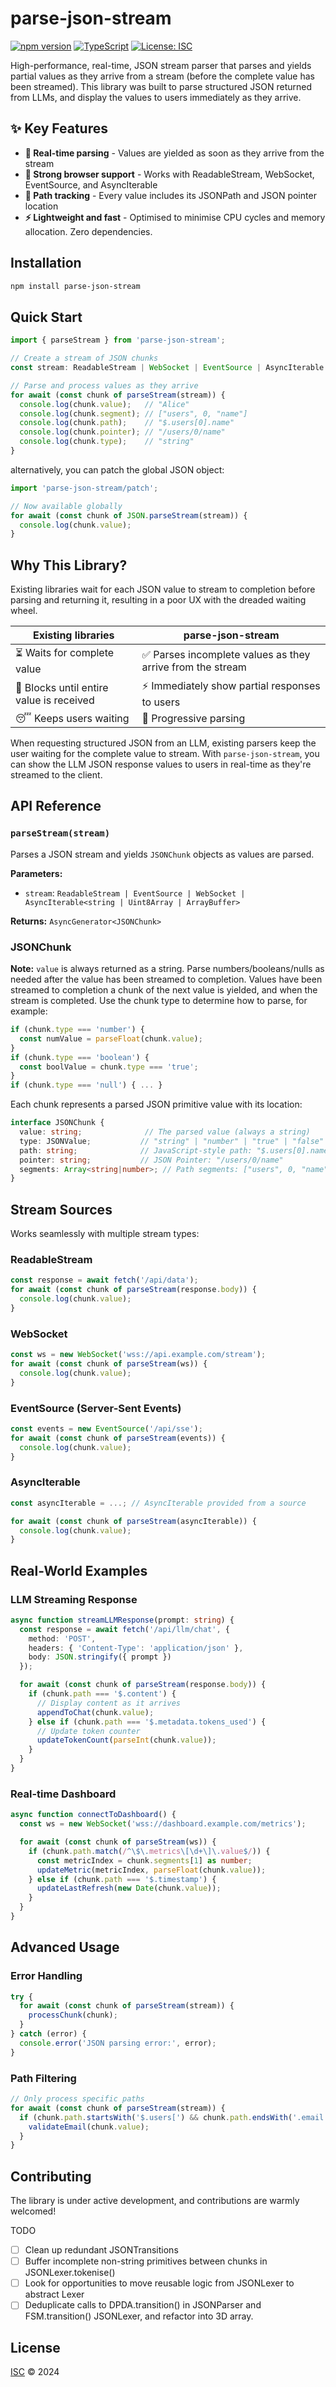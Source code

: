 # parse-json-stream

[![npm version](https://badge.fury.io/js/parse-json-stream.svg)](https://badge.fury.io/js/parse-json-stream)
[![TypeScript](https://img.shields.io/badge/TypeScript-Ready-blue.svg)](https://www.typescriptlang.org/)
[![License: ISC](https://img.shields.io/badge/License-ISC-blue.svg)](https://opensource.org/licenses/ISC)

High-performance, real-time, JSON stream parser that parses and yields partial values as they arrive from a stream (before the complete value has been streamed). This library was built to parse structured JSON returned from LLMs, and display the values to users immediately as they arrive.

## ✨ Key Features

- **🚀 Real-time parsing** - Values are yielded as soon as they arrive from the stream
- **🌊 Strong browser support** - Works with ReadableStream, WebSocket, EventSource, and AsyncIterable
- **📍 Path tracking** - Every value includes its JSONPath and JSON pointer location
- **⚡ Lightweight and fast** - Optimised to minimise CPU cycles and memory allocation. Zero dependencies.

## Installation

```bash
npm install parse-json-stream
```

## Quick Start

```typescript
import { parseStream } from 'parse-json-stream';

// Create a stream of JSON chunks
const stream: ReadableStream | WebSocket | EventSource | AsyncIterable = ...;

// Parse and process values as they arrive
for await (const chunk of parseStream(stream)) {
  console.log(chunk.value);   // "Alice"
  console.log(chunk.segment); // ["users", 0, "name"]
  console.log(chunk.path);    // "$.users[0].name"
  console.log(chunk.pointer); // "/users/0/name"
  console.log(chunk.type);    // "string"
}
```

alternatively, you can patch the global JSON object:

```typescript
import 'parse-json-stream/patch';

// Now available globally
for await (const chunk of JSON.parseStream(stream)) {
  console.log(chunk.value);
}
```


## Why This Library?

Existing libraries wait for each JSON value to stream to completion before parsing and returning it, resulting in a poor UX with the dreaded waiting wheel.

| Existing libraries | parse-json-stream |
|---------------------|------------------|
| ⏳ Waits for complete value | ✅ Parses incomplete values as they arrive from the stream |
| 🐌 Blocks until entire value is received | ⚡ Immediately show partial responses to users |
| 😴 Keeps users waiting | 🎯 Progressive parsing |

When requesting structured JSON from an LLM, existing parsers keep the user waiting for the complete value to stream. With `parse-json-stream`, you can show the LLM JSON response values to users in real-time as they're streamed to the client.

## API Reference

### `parseStream(stream)`

Parses a JSON stream and yields `JSONChunk` objects as values are parsed.

**Parameters:**
- `stream`: `ReadableStream | EventSource | WebSocket | AsyncIterable<string | Uint8Array | ArrayBuffer>`

**Returns:** `AsyncGenerator<JSONChunk>`

### JSONChunk

**Note:** `value` is always returned as a string. Parse numbers/booleans/nulls as needed after the value has been streamed to completion. Values have been streamed to completion a chunk of the next value is yielded, and when the stream is completed. Use the chunk type to determine how to parse, for example:
```typescript
if (chunk.type === 'number') {
  const numValue = parseFloat(chunk.value);
}
if (chunk.type === 'boolean') {
  const boolValue = chunk.type === 'true';
}
if (chunk.type === 'null') { ... }
```

Each chunk represents a parsed JSON primitive value with its location:

```typescript
interface JSONChunk {
  value: string;              // The parsed value (always a string)
  type: JSONValue;           // "string" | "number" | "true" | "false" | "null"
  path: string;              // JavaScript-style path: "$.users[0].name"
  pointer: string;           // JSON Pointer: "/users/0/name"
  segments: Array<string|number>; // Path segments: ["users", 0, "name"]
}
```

## Stream Sources

Works seamlessly with multiple stream types:

### ReadableStream
```typescript
const response = await fetch('/api/data');
for await (const chunk of parseStream(response.body)) {
  console.log(chunk.value);
}
```

### WebSocket
```typescript
const ws = new WebSocket('wss://api.example.com/stream');
for await (const chunk of parseStream(ws)) {
  console.log(chunk.value);
}
```

### EventSource (Server-Sent Events)
```typescript
const events = new EventSource('/api/sse');
for await (const chunk of parseStream(events)) {
  console.log(chunk.value);
}
```

### AsyncIterable
```typescript
const asyncIterable = ...; // AsyncIterable provided from a source

for await (const chunk of parseStream(asyncIterable)) {
  console.log(chunk.value);
}
```

## Real-World Examples

### LLM Streaming Response
```typescript
async function streamLLMResponse(prompt: string) {
  const response = await fetch('/api/llm/chat', {
    method: 'POST',
    headers: { 'Content-Type': 'application/json' },
    body: JSON.stringify({ prompt })
  });

  for await (const chunk of parseStream(response.body)) {
    if (chunk.path === '$.content') {
      // Display content as it arrives
      appendToChat(chunk.value);
    } else if (chunk.path === '$.metadata.tokens_used') {
      // Update token counter
      updateTokenCount(parseInt(chunk.value));
    }
  }
}
```

### Real-time Dashboard
```typescript
async function connectToDashboard() {
  const ws = new WebSocket('wss://dashboard.example.com/metrics');

  for await (const chunk of parseStream(ws)) {
    if (chunk.path.match(/^\$\.metrics\[\d+\]\.value$/)) {
      const metricIndex = chunk.segments[1] as number;
      updateMetric(metricIndex, parseFloat(chunk.value));
    } else if (chunk.path === '$.timestamp') {
      updateLastRefresh(new Date(chunk.value));
    }
  }
}
```

## Advanced Usage

### Error Handling
```typescript
try {
  for await (const chunk of parseStream(stream)) {
    processChunk(chunk);
  }
} catch (error) {
  console.error('JSON parsing error:', error);
}
```

### Path Filtering
```typescript
// Only process specific paths
for await (const chunk of parseStream(stream)) {
  if (chunk.path.startsWith('$.users[') && chunk.path.endsWith('.email')) {
    validateEmail(chunk.value);
  }
}
```

## Contributing

The library is under active development, and contributions are warmly welcomed!

TODO
- [ ] Clean up redundant JSONTransitions
- [ ] Buffer incomplete non-string primitives between chunks in JSONLexer.tokenise()
- [ ] Look for opportunities to move reusable logic from JSONLexer to abstract Lexer
- [ ] Deduplicate calls to DPDA.transition() in JSONParser and FSM.transition() JSONLexer, and refactor into 3D array.

## License

[ISC](LICENSE) © 2024
